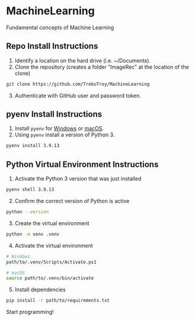 # MachineLearning
Fundamental concepts of Machine Learning

## Repo Install Instructions

1. Identify a location on the hard drive (i.e. ~/Documents).
2. Clone the repository (creates a folder "ImageRec" at the location of the clone)
```bash
git clone https://github.com/TrebuTrey/MachineLearning
```
3. Authenticate with GitHub user and password token.

## pyenv Install Instructions

1. Install `pyenv` for [Windows](https://github.com/pyenv/pyenv#windows) or [macOS](https://github.com/pyenv/pyenv#homebrew-in-macos).
2. Using `pyenv` install a version of Python 3.
```bash
pyenv install 3.9.13
```

## Python Virtual Environment Instructions

1. Activate the Python 3 version that was just installed
```bash
pyenv shell 3.9.13
```
2. Confirm the correct version of Python is active
```bash
python --version
```
3. Create the virtual environment
```bash
python -m venv .venv
```
4. Activate the virtual environment
```bash
# Windows
path/to/.venv/Scripts/Activate.ps1

# macOS
source path/to/.venv/bin/activate
```
5. Install dependencies
```bash
pip install -r path/to/requirements.txt
```

Start programming!
